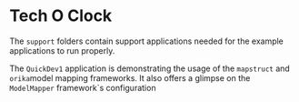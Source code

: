 # Tech O Clock

The `support` folders contain support applications needed for the example applications to run properly.

The `QuickDev1` application is demonstrating the usage of the ```mapstruct``` and ```orika```model mapping frameworks. It also offers a glimpse on the ```ModelMapper``` framework`s configuration 